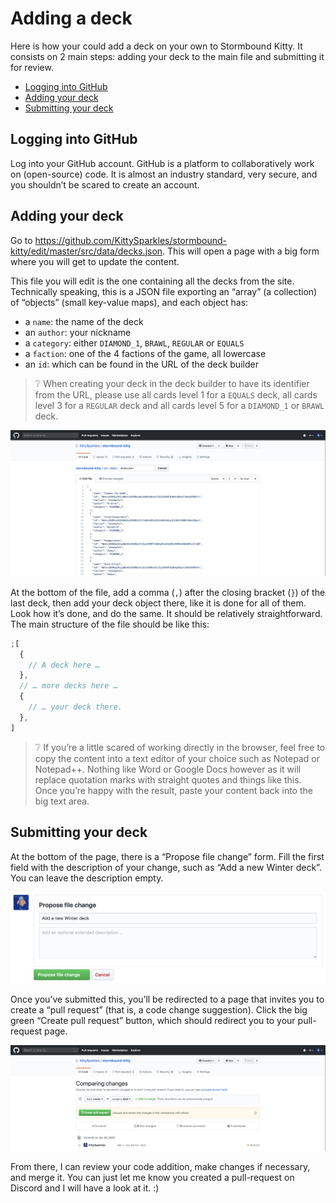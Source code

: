 # Adding a deck

Here is how your could add a deck on your own to Stormbound Kitty. It consists on 2 main steps: adding your deck to the main file and submitting it for review.

- [Logging into GitHub](#logging-into-github)
- [Adding your deck](#adding-your-deck)
- [Submitting your deck](#submitting-your-deck)

## Logging into GitHub

Log into your GitHub account. GitHub is a platform to collaboratively work on (open-source) code. It is almost an industry standard, very secure, and you shouldn’t be scared to create an account.

## Adding your deck

Go to https://github.com/KittySparkles/stormbound-kitty/edit/master/src/data/decks.json. This will open a page with a big form where you will get to update the content.

This file you will edit is the one containing all the decks from the site. Technically speaking, this is a JSON file exporting an “array” (a collection) of “objects” (small key-value maps), and each object has:

- a `name`: the name of the deck
- an `author`: your nickname
- a `category`: either `DIAMOND_1`, `BRAWL`, `REGULAR` or `EQUALS`
- a `faction`: one of the 4 factions of the game, all lowercase
- an `id`: which can be found in the URL of the deck builder

> ❔ When creating your deck in the deck builder to have its identifier from the URL, please use all cards level 1 for a `EQUALS` deck, all cards level 3 for a `REGULAR` deck and all cards level 5 for a `DIAMOND_1` or `BRAWL` deck.

![Editing the `decks.json` file on GitHub](./assets/decks_edit_page.png)

At the bottom of the file, add a comma (`,`) after the closing bracket (`}`) of the last deck, then add your deck object there, like it is done for all of them. Look how it’s done, and do the same. It should be relatively straightforward. The main structure of the file should be like this:

```js
;[
  {
    // A deck here …
  },
  // … more decks here …
  {
    // … your deck there.
  },
]
```

> ❔ If you’re a little scared of working directly in the browser, feel free to copy the content into a text editor of your choice such as Notepad or Notepad++. Nothing like Word or Google Docs however as it will replace quotation marks with straight quotes and things like this. Once you’re happy with the result, paste your content back into the big text area.

## Submitting your deck

At the bottom of the page, there is a “Propose file change” form. Fill the first field with the description of your change, such as “Add a new Winter deck”. You can leave the description empty.

![Submitting a deck on GitHub](./assets/decks_edit_form.png)

Once you’ve submitted this, you’ll be redirected to a page that invites you to create a “pull request” (that is, a code change suggestion). Click the big green “Create pull request” button, which should redirect you to your pull-request page.

![Creating a pull-request on GitHub](./assets/decks_pull_request.png)

From there, I can review your code addition, make changes if necessary, and merge it. You can just let me know you created a pull-request on Discord and I will have a look at it. :)

